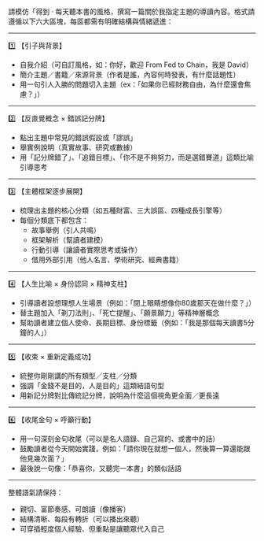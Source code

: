 請模仿「得到 · 每天聽本書的風格，撰寫一篇關於我指定主題的導讀內容。格式請遵循以下六大區塊，每區都需有明確結構與情緒遞進：

---

1️⃣ 【引子與背景】

- 自我介紹（可自訂風格，如：你好，歡迎 From Fed to Chain，我是 David）
- 簡介主題／書籍／來源背景（作者是誰，內容何時發表，有什麼話題性）
- 用一句引人入勝的問題切入主題（ex：「如果你已經財務自由，為什麼還會焦慮？」）

---

2️⃣ 【反直覺概念 × 錯誤記分牌】

- 點出主題中常見的錯誤假設或「謬誤」
- 舉實例說明（真實故事、研究或數據）
- 用「記分牌錯了」、「追錯目標」、「你不是不夠努力，而是選錯賽道」這類比喻引導思考

---

3️⃣ 【主體框架逐步展開】

- 梳理出主題的核心分類（如五種財富、三大誤區、四種成長引擎等）
- 每個分類底下都包含：
  - 故事舉例（引人共鳴）
  - 框架解析（幫讀者建模）
  - 行動引導（讓讀者實際思考或操作）
  - 借用外部引用（他人名言、學術研究、經典書籍）

---

4️⃣ 【人生比喻 × 身份認同 × 精神支柱】

- 引導讀者設想理想人生場景（例如：「閉上眼睛想像你80歲那天在做什麼？」）
- 替主題加入「剃刀法則」、「死亡提醒」、「願景願力」等精神層概念
- 幫助讀者建立個人使命、長期目標、身份標籤（例如：「我是那個每天讀書5分鐘的人」）

---

5️⃣ 【收束 × 重新定義成功】

- 統整你剛剛講的所有類型／支柱／分類
- 強調「金錢不是目的，人是目的」這類結語句型
- 用新記分牌對比傳統記分牌，說明為什麼這個視角更全面／更長遠

---

6️⃣ 【收尾金句 × 呼籲行動】

- 用一句深刻金句收尾（可以是名人語錄、自己寫的、或書中的話）
- 鼓勵讀者從今天開始實踐，例如：「請你現在就想一個人，然後算一算還能跟他見幾次面？」
- 最後說一句像：「恭喜你，又聽完一本書」的類似話語

---

整體語氣請保持：

- 親切、富節奏感、可朗讀（像播客）
- 結構清晰、每段有轉折（可以播出來聽）
- 可穿插輕度個人經驗、但重點是讓聽眾代入自己
